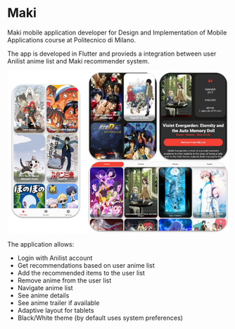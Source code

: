 # Maki

Maki mobile application developer for Design and Implementation of Mobile Applications course at Politecnico di Milano.

The app is developed in Flutter and provieds a integration between user Anilist anime list and Maki recommender system.

![Samples of application design](overview.png)

The application allows:
- Login with Anilist account
- Get recommendations based on user anime list
- Add the recommended items to the user list
- Remove anime from the user list
- Navigate anime list
- See anime details
- See anime trailer if available
- Adaptive layout for tablets
- Black/White theme (by default uses system preferences)


